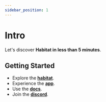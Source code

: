 ```yaml
---
sidebar_position: 1
---
```


# Intro

Let's discover **Habitat in less than 5 minutes**.

## Getting Started

- Explore the **[habitat](https://0xhabitat.org)**.
- Experience the **[app](https://0xhabitat.org/app)**.
- Use the **[docs](https://docs.0xhabitat.org)**.
- Join the **[discord](https://discord.gg/4Cu6vBZhDp)**.


